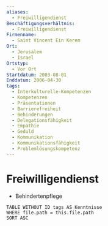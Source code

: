 ```yaml
---
aliases:
  - Freiwilligendienst
Beschäftigungsverhältnis:
  - Freiwilligendienst
Firmenname:
  - Saint Vincent Ein Kerem
Ort:
  - Jerusalem
  - Israel
Ortstyp:
  - Vor Ort
Startdatum: 2003-08-01
Enddatum: 2006-04-30
tags:
  - Interkulturelle-Kompetenzen
  - Kompetenzen
  - Präsentationen
  - Barrierefreiheit
  - Behinderungen
  - Delegationsfähigkeit
  - Empathie
  - Geduld
  - Kommunikation
  - Kommunikationsfähigkeit
  - Problemlösungskompetenz
---
```


# Freiwilligendienst

- Behindertenpflege

```dataview
TABLE WITHOUT ID tags AS Kenntnisse
WHERE file.path = this.file.path
SORT ASC
```